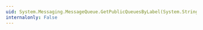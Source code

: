 ```yaml
---
uid: System.Messaging.MessageQueue.GetPublicQueuesByLabel(System.String)
internalonly: False
---
```

